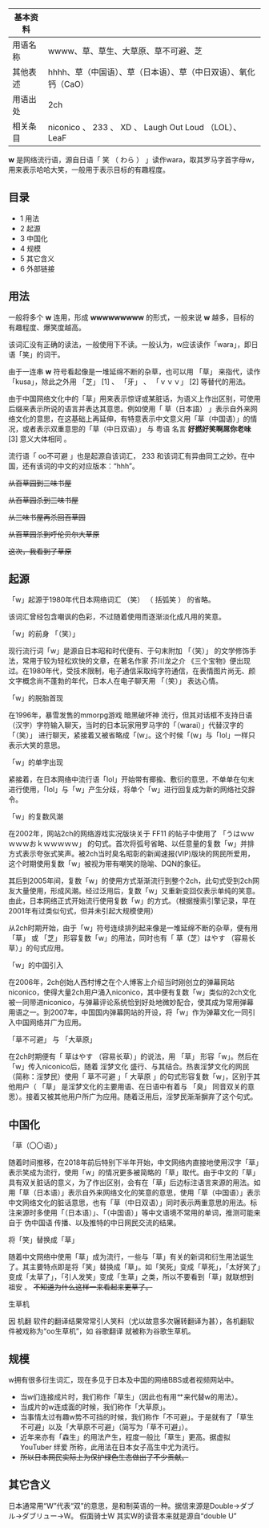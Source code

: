|  **基本资料**  ||
|---|---|
|用语名称  |  wwww、草、草生、大草原、草不可避、芝   |
|其他表述  |  hhhh、草（中国语）、草（日本语）、草（中日双语）、氧化钙（CaO）   |
|用语出处  |  2ch   |
|相关条目  |  niconico  、  233  、  XD  、  Laugh Out Loud  （LOL）、  LeaF   |
  
**w** 是网络流行语，源自日语「  笑  （  わら  ）  」读作wara，取其罗马字首字母w，用来表示哈哈大笑，一般用于表示目标的有趣程度。

##  目录

  * 1  用法 
  * 2  起源 
  * 3  中国化 
  * 4  规模 
  * 5  其它含义 
  * 6  外部链接 

##  用法

一般将多个 **w** 连用，形成 **wwwwwwwww** 的形式，一般来说 **w** 越多，目标的有趣程度、爆笑度越高。

该词汇没有正确的读法，一般使用下不读。一般认为，w应该读作「wara」，即日语「笑」的词干。

由于一连串 **w** 符号看起像是一堆延绵不断的杂草，也可以用  「草」  来指代，读作「kusa」，除此之外用  「芝」  [1]  、  「牙」  、
「ｖｖｖ」  [2]  等替代的用法。

由于中国网络文化中的「草」用来表示惊讶或某脏话，为语义上作出区别，可使用后缀来表示所说的语言并表达其意思。例如使用「  草（日本語）
」表示自外来网络文化的意思，在这基础上再延伸，有特意表示中文意义用「草（中国语）」的情况，或者表示双重意思的「草（中日双语）」  与  粤语  名言
**好撚好笑啊屌你老味** [3]  意义大体相同  。

流行语「  oo不可避  」也是起源自该词汇，  233  和该词汇有异曲同工之妙。在中国，还有该词的中文的对应版本：“hhh”。

~~从百草园到三味书屋~~

~~从百草园杀到三味书屋~~

~~从三味书屋再杀回百草园~~

~~从百草园杀到呼伦贝尔大草原~~

~~这次，我看到了草原~~

##  起源

「w」起源于1980年代日本网络词汇  （笑）  （  括弧笑  ）  的省略。

该词汇曾经包含嘲讽的色彩，不过随着使用而逐渐淡化成凡用的笑意。

「w」的前身  「（笑）」

现行流行词「w」是源自日本昭和时代便有、于句末附加  「（笑）」  的文学修饰手法，常用于较为轻松欢快的文章，在著名作家  芥川龙之介
《三个宝物》便出现过。在1980年代，受技术限制，电子通信采取纯字符通信，在表情图片尚无、颜文字概念尚不蓬勃的年代，日本人在电子聊天用  「（笑）」
表达心情。

「w」的脱胎首现

在1996年，暴雪发售的mmorpg游戏  暗黑破坏神
流行，但其对话框不支持日语（汉字）字符输入聊天，当时的日本玩家用罗马字的「（warai）」代替汉字的  「（笑）」
进行聊天，紧接着又被省略成「(w」。这个时候「(w」与「lol」一样只表示大笑的意思。

「w」的单字出现

紧接着，在日本网络中流行语「lol」开始带有揶揄、敷衍的意思，不单单在句末进行使用，「lol」与「w」产生分歧，将单个「w」进行回复成为新的网络社交辞令。

「w」的复数风潮

在2002年，网站2ch的网络游戏实况版块关于  FF11  的帖子中使用了  「うはｗｗｗｗｗおｋｗｗｗｗｗ」
的句式。首次将弧号省略、以任意量的复数「w」并排方式表示夸张式笑声。被2ch当时臭名昭彰的新闻速报(VIP)版块的网民所爱用，这个时期使用复数「w」被视为带有嘲笑的隐喻、DQN的象征。

其后到2005年间，复数「w」的使用方式渐渐流行到整个2ch，此句式受到2ch网友大量使用，形成风潮。经过泛用后，复数「w」又重新变回仅表示单纯的笑意。由此，日本网络正式开始流行使用复数「w」的方式。（根据搜索引擎记录，早在2001年有过类似句式，但并未引起大规模使用）

从2ch时期开始，由于「w」符号连续排列起来像是一堆延绵不断的杂草，便有用  「草」  或  「芝」  形容复数「w」的用法，同时也有「  草（芝）はやす
（容易长草）」的句式应用。

「w」的中国引入

在2006年，2ch创始人西村博之在个人博客上介绍当时刚创立的弹幕网站niconico，使得大量2ch用户涌入niconico，其中便有复数「w」类似的2ch文化被一同带进niconico，与弹幕评论系统恰到好处地微妙配合，使其成为常用弹幕用语之一。到2007年，中国国内弹幕网站的开设，将「w」作为弹幕文化一同引入中国网络并广为应用。

「草不可避」  与  「大草原」

在2ch时期便有「  草はやす  （容易长草）」的说法，用  「草」  形容「w」。然后在「w」传入niconico后，随着  淫梦文化
盛行、与其结合。热衷淫梦文化的网民（简称：淫梦民）使用「  草不可避  」「  大草原  」的句式形容复数「w」，区别于其他用户（  「草」
是淫梦文化的主要用语、在日语中有着与  「臭」  同音双关的意思）。接着又被其他用户所广为应用。随着泛用后，淫梦民渐渐摒弃了这个句式。

##  中国化

「草（〇〇语）」

随着时间推移，在2018年前后特别下半年开始，中文网络内直接地使用汉字「草」表示笑成为流行，使用「w」的情况更多被简略的「草」取代。由于中文的「草」具有双关脏话的意义，为了作出区别，会有在「草」后边标注语言来源的用法。如用「草（日本语）」表示自外来网络文化的笑意的意思，使用「草（中国语）」表示中文网络文化的脏话意思，也有「草（中日双语）」同时表示两重意思的用法。标注来源时多使用「（日本语）」、「（中国语）」等中文语境不常用的单词，推测可能来自于
伪中国语  传播、以及推特的中日网民交流的结果。

将「笑」替换成「草」

随着中文网络中使用「草」成为流行，一些与「草」有关的新词和衍生用法诞生了。其主要特点即是将「笑」替换成「草」。如「笑死」变成「草死」，「太好笑了」变成「太草了」，「引人发笑」变成「生草」之类，所以不要看到「草」就联想到
祖安  。 ~~不知道为什么这样一来看起来更草了。~~

生草机

因  机翻  软件的翻译结果常常引人笑料（尤以故意多次辗转翻译为甚），各机翻软件被戏称为“oo生草机”，如  谷歌翻译  就被称为谷歌生草机。

##  规模

w拥有很多衍生词汇，现在多见于日本及中国的网络BBS或者视频网站中。

  * 当w们连接成片时，我们称作「草生」（因此也有用艹来代替w的用法）。 
  * 当成片的w连成面的时候，我们称作「大草原」。 
  * 当事情太过有趣w势不可挡的时候，我们称作「不可避」。于是就有了「草生不可避」以及「大草原不可避」（简写为「草不可避」）。 
  * 近年来亦有「森生」的用法产生，程度一般比「草生」更高。据虚拟YouTuber  绊爱  所称，此用法在日本女子高生中尤为流行。 
  * ~~所以日本网民实际上为保护绿色生态做出了不少贡献。~~

##  其它含义

日本通常用“W”代表“双”的意思，是和制英语的一种。据信来源是Double→ダブル→ダブリュー→W。  假面骑士W  其实W的读音本来就是源自“double
U”